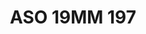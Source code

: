 ---
title: ASO 19MM 197
date: 
draft: false

# descripcion
description : Anillo de plata 925.

materials: Plata 925

color: 

dimensions: 19mm diámetro

code: 05-23-1586

type: "Anillos"

categories: []

price: $3.640,00

price_eftvo: $3.090,00

# Images
# first image will be shown in the product page
images:
  # - image: "images/path_to_image"
  # La ubicacion de las imagenes es imagenes/Anillos/Anillos.Solo Plata/05-23-1586-aso-19mm-197
  - image: "./images/anillos/solo_plata/05-23-1586-aso-19mm-197.jpg"
---